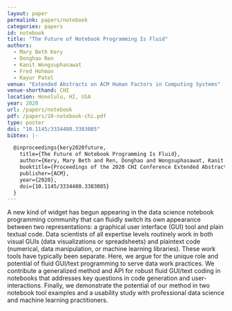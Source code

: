 ```yaml
---
layout: paper
permalink: papers/notebook
categories: papers
id: notebook
title: "The Future of Notebook Programming Is Fluid"
authors: 
  - Mary Beth Kery
  - Donghao Ren
  - Kanit Wongsuphasawat
  - Fred Hohman
  - Kayur Patel
venue: "Extended Abstracts on ACM Human Factors in Computing Systems"
venue-shorthand: CHI
location: Honolulu, HI, USA
year: 2020
url: /papers/notebook
pdf: /papers/20-notebook-chi.pdf
type: poster
doi: "10.1145/3334480.3383085"
bibtex: |-

  @inproceedings{kery2020future,
    title={The Future of Notebook Programming Is Fluid},
    author={Kery, Mary Beth and Ren, Donghao and Wongsuphasawat, Kanit and Hohman, Fred and Patel, Kayur},
    booktitle={Proceedings of the 2020 CHI Conference Extended Abstracts on Human Factors in Computing Systems},
    publisher={ACM},
    year={2020},
    doi={10.1145/3334480.3383085}
  }
---
```


A new kind of widget has begun appearing in the data science notebook programming community that can fluidly switch its own appearance between two representations: a graphical user interface (GUI) tool and plain textual code.
Data scientists of all expertise levels routinely work in both visual GUIs (data visualizations or spreadsheets) and plaintext code (numerical, data manipulation, or machine learning libraries).
These work tools have typically been separate.
Here, we argue for the unique role and potential of fluid GUI/text programming to serve data work practices.
We contribute a generalized method and API for robust fluid GUI/text coding in notebooks that addresses key questions in code generation and user-interactions.
Finally, we demonstrate the potential of our method in two notebook tool examples and a usability study with professional data science and machine learning practitioners.